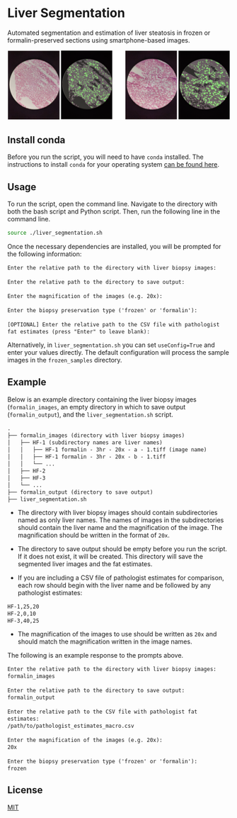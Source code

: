 # Liver Segmentation

Automated segmentation and estimation of liver steatosis in frozen or formalin-preserved sections using smartphone-based images.

![Example segmentations](example_segmentations.png)

## Install conda

Before you run the script, you will need to have `conda` installed. The instructions to install `conda` for your operating system [can be found here](https://docs.conda.io/projects/conda/en/latest/user-guide/install/index.html#regular-installation).

## Usage

To run the script, open the command line. Navigate to the directory with both the bash script and Python script. Then, run the following line in the command line.

```bash
source ./liver_segmentation.sh
```

Once the necessary dependencies are installed, you will be prompted for the following information:

```
Enter the relative path to the directory with liver biopsy images:

Enter the relative path to the directory to save output:

Enter the magnification of the images (e.g. 20x):

Enter the biopsy preservation type ('frozen' or 'formalin'): 

[OPTIONAL] Enter the relative path to the CSV file with pathologist fat estimates (press "Enter" to leave blank):
```

Alternatively, in `liver_segmentation.sh` you can set `useConfig=True` and enter your values directly. The default configuration will process the sample images in the `frozen_samples` directory.

## Example

Below is an example directory containing the liver biopsy images (`formalin_images`, an empty directory in which to save output (`formalin_output`), and the `liver_segmentation.sh` script.

```
.
├── formalin_images (directory with liver biopsy images)
│   ├── HF-1 (subdirectory names are liver names)
│   │   ├── HF-1 formalin - 3hr - 20x - a - 1.tiff (image name)
│   │   ├── HF-1 formalin - 3hr - 20x - b - 1.tiff
│   │   └── ...
│   ├── HF-2
│   ├── HF-3
│   └── ...
├── formalin_output (directory to save output)
├── liver_segmentation.sh
```

* The directory with liver biopsy images should contain subdirectories named as only liver names. The names of images in the subdirectories should contain the liver name and the magnification of the image. The magnification should be written in the format of `20x`.

* The directory to save output should be empty before you run the script. If it does not exist, it will be created. This directory will save the segmented liver images and the fat estimates.

* If you are including a CSV file of pathologist estimates for comparison, each row should begin with the liver name and be followed by any pathologist estimates:

```
HF-1,25,20
HF-2,0,10
HF-3,40,25
```

* The magnification of the images to use should be written as `20x` and should match the magnification written in the image names.

The following is an example response to the prompts above.

```
Enter the relative path to the directory with liver biopsy images:
formalin_images

Enter the relative path to the directory to save output:
formalin_output

Enter the relative path to the CSV file with pathologist fat estimates:
/path/to/pathologist_estimates_macro.csv

Enter the magnification of the images (e.g. 20x):
20x

Enter the biopsy preservation type ('frozen' or 'formalin'): 
frozen
```

## License
[MIT](https://choosealicense.com/licenses/mit/)